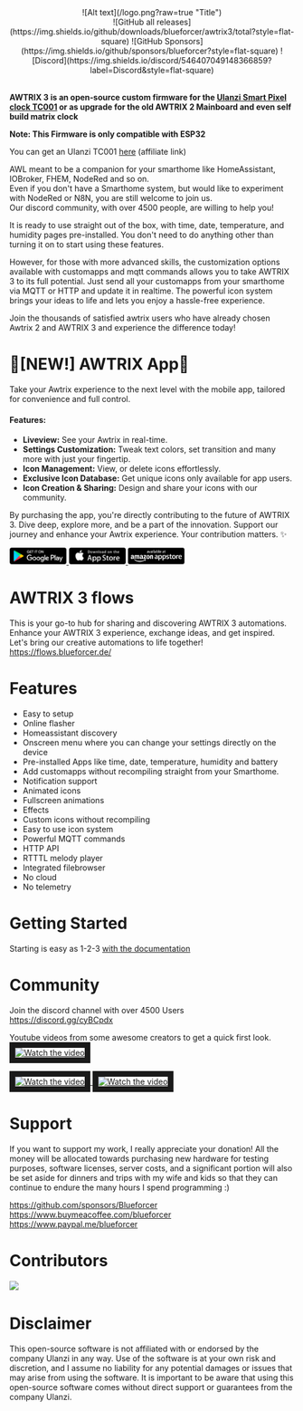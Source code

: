 <!-- markdownlint-configure-file {
  "MD013": {
    "code_blocks": false,
    "tables": false
  },
  "MD033": false,
  "MD041": false
} -->

<div align="center">
![Alt text](/logo.png?raw=true "Title")
<br>
![GitHub all releases](https://img.shields.io/github/downloads/blueforcer/awtrix3/total?style=flat-square)  
![GitHub Sponsors](https://img.shields.io/github/sponsors/blueforcer?style=flat-square)  
![Discord](https://img.shields.io/discord/546407049148366859?label=Discord&style=flat-square)  
</div>  
<br>  
  
**AWTRIX 3 is an open‑source custom firmware for the [Ulanzi Smart Pixel clock TC001](https://www.ulanzi.com/products/ulanzi-pixel-smart-clock-2882?ref=28e02dxl) or as upgrade for the old AWTRIX 2 Mainboard and even self build matrix clock**

**Note: This Firmware is only compatible with ESP32**

You can get an Ulanzi TC001 [here](https://www.ulanzi.com/products/ulanzi-pixel-smart-clock-2882?ref=28e02dxl) (affiliate link)

AWL meant to be a companion for your smarthome like HomeAssistant, IOBroker, FHEM, NodeRed and so on.    
Even if you don't have a Smarthome system, but would like to experiment with NodeRed or N8N, you are still welcome to join us.  
Our discord community, with over 4500 people, are willing to help you!  

It is ready to use straight out of the box, with time, date, temperature, and humidity pages pre-installed. You don't need to do anything other than turning it on to start using these features.    

However, for those with more advanced skills, the customization options available with customapps and mqtt commands allows you to take AWTRIX 3 to its full potential.
Just send all your customapps from your smarthome via MQTT or HTTP and update it in realtime.
The powerful icon system brings your ideas to life and lets you enjoy a hassle-free experience.   

Join the thousands of satisfied awtrix users who have already chosen Awtrix 2 and AWTRIX 3 and experience the difference today! 
  


# 🌟[NEW!] AWTRIX App🌟
Take your Awtrix experience to the next level with the mobile app, tailored for convenience and full control.

#### **Features:**
- **Liveview:** See your Awtrix in real-time.
- **Settings Customization:** Tweak text colors, set transition and many more with just your fingertip.
- **Icon Management:** View, or delete icons effortlessly.
- **Exclusive Icon Database:** Get unique icons only available for app users.
- **Icon Creation & Sharing:** Design and share your icons with our community.

By purchasing the app, you're directly contributing to the future of AWTRIX 3. Dive deep, explore more, and be a part of the innovation.
Support our journey and enhance your Awtrix experience. Your contribution matters. ✨

<a href='https://play.google.com/store/apps/details?id=de.awtrix.light&pcampaignid=pcampaignidMKT-Other-global-all-co-prtnr-py-PartBadge-Mar2515-1'>
  <img style="width: 20%; height: auto;" alt='Get it on Google Play' src='playstore_button.png'/>
</a>
<a href='https://apps.apple.com/de/app/awtrix3/id6459478110'>
  <img style="width: 20%; height: auto;" alt='Get it on Google Play' src='appstore_button.png'/>
</a>
<a href='https://www.amazon.com/gp/product/B0CGQ4JZX4'>
  <img style="width: 20%; height: auto;" alt='Get it on Amazon' src='amazon.png'/>
</a>




# AWTRIX 3 flows  
This is your go-to hub for sharing and discovering AWTRIX 3 automations. Enhance your AWTRIX 3 experience, exchange ideas, and get inspired. Let's bring our creative automations to life together!  
https://flows.blueforcer.de/
  
# Features
- Easy to setup
- Online flasher
- Homeassistant discovery
- Onscreen menu where you can change your settings directly on the device
- Pre-installed Apps like time, date, temperature, humidity and battery
- Add customapps without recompiling straight from your Smarthome.
- Notification support
- Animated icons
- Fullscreen animations
- Effects
- Custom icons without recompiling
- Easy to use icon system
- Powerful MQTT commands
- HTTP API
- RTTTL melody player
- Integrated filebrowser
- No cloud 
- No telemetry

# Getting Started
Starting is easy as 1-2-3
[with the documentation](https://blueforcer.github.io/awtrix3/)
  
# Community 
Join the discord channel with over 4500 Users  
https://discord.gg/cyBCpdx  

Youtube videos from some awesome creators to get a quick first look.
<br>
<a href="http://www.youtube.com/watch?feature=player_embedded&v=N0NKPJzGHuA" target="_blank">
 <img src="http://img.youtube.com/vi/N0NKPJzGHuA/mqdefault.jpg" alt="Watch the video" height="180" border="10" />
</a>  
  
<a href="http://www.youtube.com/watch?feature=player_embedded&v=BWf04wWOLHE" target="_blank">
 <img src="http://img.youtube.com/vi/BWf04wWOLHE/mqdefault.jpg" alt="Watch the video" height="180" border="10" />
</a>  
  
<a href="http://www.youtube.com/watch?feature=player_embedded&v=Wr8fHErJI0o" target="_blank">
 <img src="http://img.youtube.com/vi/Wr8fHErJI0o/mqdefault.jpg" alt="Watch the video" height="180" border="10" />
</a>
  
# Support  
If you want to support my work, I really appreciate your donation!
All the money will be allocated towards purchasing new hardware for testing purposes, software licenses, server costs, and a significant portion will also be set aside for dinners and trips with my wife and kids so that they can continue to endure the many hours I spend programming :) 
  
https://github.com/sponsors/Blueforcer  
https://www.buymeacoffee.com/blueforcer  
https://www.paypal.me/blueforcer  
  
# Contributors 
<a href="https://github.com/Blueforcer/awtrix3/graphs/contributors">
  <img src="https://contrib.rocks/image?repo=Blueforcer/awtrix3" />
</a>

# Disclaimer
This open-source software is not affiliated with or endorsed by the company Ulanzi in any way. Use of the software is at your own risk and discretion, and I assume no liability for any potential damages or issues that may arise from using the software. It is important to be aware that using this open-source software comes without direct support or guarantees from the company Ulanzi.
